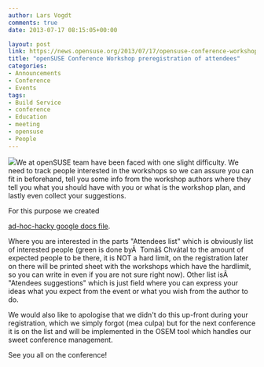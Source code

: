 ```yaml
---
author: Lars Vogdt
comments: true
date: 2013-07-17 08:15:05+00:00

layout: post
link: https://news.opensuse.org/2013/07/17/opensuse-conference-workshop-preregistration-of-attendees/
title: "openSUSE Conference Workshop preregistration of attendees"
categories:
- Announcements
- Conference
- Events
tags:
- Build Service
- conference
- Education
- meeting
- opensuse
- People
---
```

[![](https://en.opensuse.org/images/thumb/9/9c/Networking_dister.png/400px-Networking_dister.png)](http://tinyurl.com/qgqrc8t)We at openSUSE team have been faced with one slight difficulty. We need to track people interested in the workshops so we can assure you can fit in beforehand, tell you some info from the workshop authors where they tell you what you should have with you or what is the workshop plan, and lastly even collect your suggestions.

For this purpose we created

[ad-hoc-hacky google docs file](http://tinyurl.com/qgqrc8t).

Where you are interested in the parts "Attendees list" which is obviously list of interested people (green is done byÂ  Tomáš Chvátal to the amount of expected people to be there, it is NOT a hard limit, on the registration later on there will be printed sheet with the workshops which have the hardlimit, so you can write in even if you are not sure right now). Other list isÂ  "Atendees suggestions" which is just field where you can express your ideas what you expect from the event or what you wish from the author to do.

We would also like to apologise that we didn't do this up-front during your registration, which we simply forgot (mea culpa) but for the next conference it is on the list and will be implemented in the OSEM tool which handles our sweet conference management.

See you all on the conference!		
